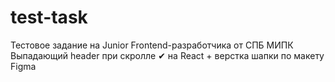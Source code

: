 # test-task
Тестовое задание на Junior Frontend-разработчика от СПБ МИПК 
Выпадающий header при скролле ✔ на React + верстка шапки по макету Figma
